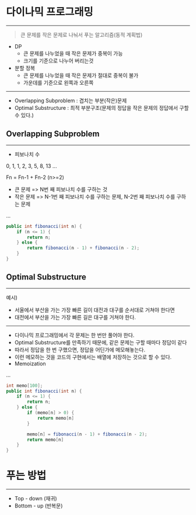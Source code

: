 # 다이나믹 프로그래밍
---

> 큰 문제를 작은 문제로 나눠서 푸는 알고리즘(동적 계획법)

- DP
    - 큰 문제를 나누었을 때 작은 문제가 중복이 가능
    - 크기를 기준으로 나누어 버리는것
- 분할 정복
    - 큰 문제를 나누었을 때 작은 문제가 절대로 중복이 불가
    - 가운데를 기준으로 왼쪽과 오른쪽

---

- Overlapping Subproblem : 겹치는 부분(작은)문제
- Optimal Substructure : 최적 부분구조(문제의 정답을 작은 문제의 정답에서 구할수 있다.)

## Overlapping Subproblem
---

- 피보나치 수

0, 1, 1, 2, 3, 5, 8, 13 ...

Fn = Fn-1 + Fn-2 (n>=2)

- 큰 문제 => N번 째 피보나치 수를 구하는 것
- 작은 문제 => N-1번 째 피보나치 수를 구하는 문제,  N-2번 째 피보나치 수를 구하는 문제

...

```java
public int fibonacci(int n) {
    if (n <= 1) {
        return n;
    } else {
        return fibonacci(n - 1) + fibonacci(n - 2);
    }
}
```

## Optimal Substructure
---

예시)
- 서울에서 부산을 가는 가장 빠른 길이 대전과 대구를 순서대로 거쳐야 한다면
- 대전에서 부산을 가는 가장 빠른 길은 대구를 거쳐야 한다.

---

- 다이나믹 프로그래밍에서 각 문제는 한 번만 풀어야 한다.
- Optimal Substructure를 만족하기 때문에, 같은 문제는 구할 때마다 정답이 같다
- 따라서 정답을 한 번 구했으면, 정답을 어딘가에 메모해놓는다.
- 이런 메모하는 것을 코드의 구현에서는 배열에 저장하는 것으로 할 수 있다.
- Memoization

...

```java
int memo[100];
public int fibonacci(int n) {
    if (n <= 1) {
        return n;
    } else {
        if (memo[n] > 0) {
            return memo[n]
        }

        memo[n] = fibonacci(n - 1) + fibonacci(n - 2);
        return memo[n]
    }
}
```

# 푸는 방법
---

- Top - down (재귀)
- Bottom - up (반복문)